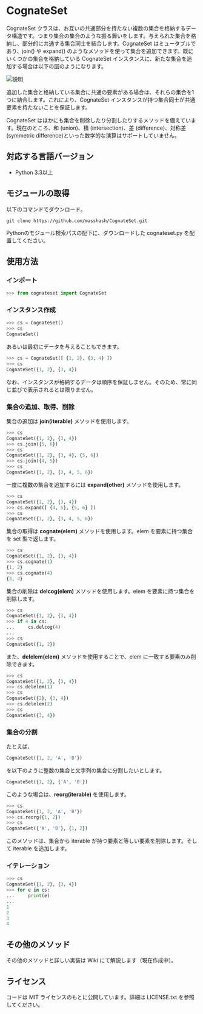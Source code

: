 # CognateSet #

CognateSet クラスは、お互いの共通部分を持たない複数の集合を格納するデータ構造です。つまり集合の集合のような振る舞いをします。与えられた集合を格納し、部分的に共通する集合同士を結合します。CognateSet はミュータブルであり、join() や expand() のようなメソッドを使って集合を追加できます。既にいくつかの集合を格納している CognateSet インスタンスに、新たな集合を追加する場合は以下の図のようになります。

![説明](https://drive.google.com/uc?export=view&id=1Tdnt1T0LbcmrP16RJD_P4glnmHOvNWR1)

追加した集合と格納している集合に共通の要素がある場合は、それらの集合を1つに結合します。これにより、CognateSet インスタンスが持つ集合同士が共通要素を持たないことを保証します。

CognateSet はほかにも集合を削徐したり分割したりするメソッドを備えています。現在のところ、和 (union)、積 (intersection)、差 (difference)、対称差 (symmetric difference)といった数学的な演算はサポートしていません。

## 対応する言語バージョン ##
- Python 3.3以上

## モジュールの取得 ##
以下のコマンドでダウンロード。

`git clone https://github.com/masshash/CognateSet.git`

Pythonのモジュール検索パスの配下に、ダウンロードした cognateset.py を配置してください。

## 使用方法 ##

### インポート ###
```python
>>> from cognateset import CognateSet
```

### インスタンス作成 ###
```python
>>> cs = CognateSet() 
>>> cs
CognateSet()
```
あるいは最初にデータを与えることもできます。
```python
>>> cs = CognateSet([ {1, 2}, {3, 4} ])
>>> cs
CognateSet({1, 2}, {3, 4})
```
なお、インスタンスが格納するデータは順序を保証しません。そのため、常に同じ並びで表示されるとは限りません。

### 集合の追加、取得、削除 ###
集合の追加は **join(iterable)** メソッドを使用します。
```python
>>> cs
CognateSet({1, 2}, {3, 4})
>>> cs.join({5, 6})
>>> cs
CognateSet({1, 2}, {3, 4}, {5, 6})
>>> cs.join({4, 5})
>>> cs
CognateSet({1, 2}, {3, 4, 5, 6})
```
一度に複数の集合を追加するには **expand(other)** メソッドを使用します。
```python
>>> cs
CognateSet({1, 2}, {3, 4})
>>> cs.expand([ {4, 5}, {5, 6} ])
>>> cs
CognateSet({1, 2}, {3, 4, 5, 6})
```
集合の取得は **cognate(elem)** メソッドを使用します。elem を要素に持つ集合を set 型で返します。
```python
>>> cs
CognateSet({1, 2}, {3, 4})
>>> cs.cognate(1)
{1, 2}
>>> cs.cognate(4)
{3, 4}
```
集合の削除は **delcog(elem)** メソッドを使用します。elem を要素に持つ集合を削除します。
```python
>>> cs
CognateSet({1, 2}, {3, 4})
>>> if 4 in cs:
...     cs.delcog(4)
...
>>> cs
CognateSet({1, 2})
```
また、**delelem(elem)** メソッドを使用することで、elem に一致する要素のみ削除できます。
```python
>>> cs
CognateSet({1, 2}, {3, 4})
>>> cs.delelem(1)
>>> cs
CognateSet({2}, {3, 4})
>>> cs.delelem(2)
>>> cs
CognateSet({3, 4})
```

### 集合の分割 ###
たとえば、
```python
CognateSet({1, 2, 'A', 'B'})
```
を以下のように整数の集合と文字列の集合に分割したいとします。
```python
CognateSet({1, 2}, {'A', 'B'})
```
このような場合は、**reorg(iterable)** を使用します。
```python
>>> cs
CognateSet({1, 2, 'A', 'B'})
>>> cs.reorg({1, 2})
>>> cs
CognateSet({'A', 'B'}, {1, 2})
```
このメソッドは、集合から iterable が持つ要素と等しい要素を削除します。そして iterable を追加します。

### イテレーション ###
```python
>>> cs
CognateSet({1, 2}, {3, 4})
>>> for e in cs:
...     print(e)
...
1
2
3
4
```

## その他のメソッド ##
その他のメソッドと詳しい実装は Wiki にて解説します（現在作成中）。

## ライセンス ##
コードは MIT ライセンスのもとに公開しています。詳細は LICENSE.txt を参照してください。

